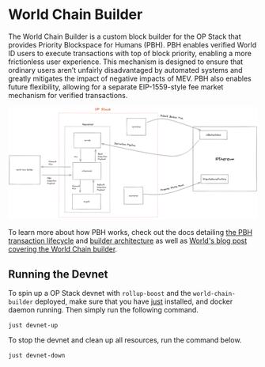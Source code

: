 # World Chain Builder

The World Chain Builder is a custom block builder for the OP Stack that provides Priority Blockspace for Humans (PBH). PBH enables verified World ID users to execute transactions with top of block priority, enabling a more frictionless user experience. This mechanism is designed to ensure that ordinary users aren’t unfairly disadvantaged by automated systems and greatly mitigates the impact of negative impacts of MEV. PBH also enables future flexibility, allowing for a separate EIP-1559-style fee market mechanism for verified transactions.

![World Chain Builder Architecture](assets/pbh-op-stack.png)

To learn more about how PBH works, check out the docs detailing [the PBH transaction lifecycle](world-chain-builder/docs/pbh_tx_lifecycle.md) and [builder architecture](world-chain-builder/docs/pbh_architecture.md) as well as [World's blog post covering the World Chain builder](https://world.org/blog/engineering/introducing-pbh-priority-blockspace-for-humans).


<!-- ## Installing -->

## Running the Devnet
To spin up a OP Stack devnet with `rollup-boost` and the `world-chain-builder` deployed, make sure that you have [just](https://github.com/casey/just?tab=readme-ov-file) installed, and docker daemon running. Then simply run the following command.

```
just devnet-up
```

To stop the devnet and clean up all resources, run the command below.

```
just devnet-down
```
